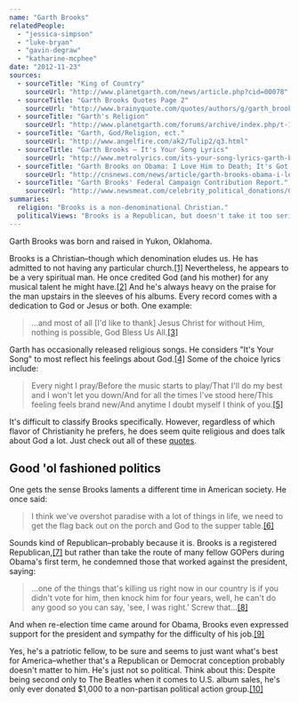 ```yaml
---
name: "Garth Brooks"
relatedPeople:
  - "jessica-simpson"
  - "luke-bryan"
  - "gavin-degraw"
  - "katharine-mcphee"
date: "2012-11-23"
sources:
  - sourceTitle: "King of Country"
    sourceUrl: "http://www.planetgarth.com/news/article.php?cid=00078"
  - sourceTitle: "Garth Brooks Quotes Page 2"
    sourceUrl: "http://www.brainyquote.com/quotes/authors/g/garth_brooks_2.html"
  - sourceTitle: "Garth's Religion"
    sourceUrl: "http://www.planetgarth.com/forums/archive/index.php/t-112250.html"
  - sourceTitle: "Garth, God/Religion, ect."
    sourceUrl: "http://www.angelfire.com/ak2/Tulip2/q3.html"
  - sourceTitle: "Garth Brooks – It's Your Song Lyrics"
    sourceUrl: "http://www.metrolyrics.com/its-your-song-lyrics-garth-brooks.html"
  - sourceTitle: "Garth Brooks on Obama: I Love Him to Death; It's Got To Be Hell in That Office"
    sourceUrl: "http://cnsnews.com/news/article/garth-brooks-obama-i-love-him-death-its-got-be-hell-office"
  - sourceTitle: "Garth Brooks' Federal Campaign Contribution Report."
    sourceUrl: "http://www.newsmeat.com/celebrity_political_donations/Garth_Brooks.php"
summaries:
  religion: "Brooks is a non-denominational Christian."
  politicalViews: "Brooks is a Republican, but doesn't take it too seriously. He's even expressed support for Barack Obama."
---
```


Garth Brooks was born and raised in Yukon, Oklahoma.

Brooks is a Christian–though which denomination eludes us. He has admitted to not having any particular church.<a class="source-citation" href="#http%3A%2F%2Fwww.planetgarth.com%2Fnews%2Farticle.php%3Fcid%3D00078" title="King of Country">[1]</a> Nevertheless, he appears to be a very spiritual man. He once credited God (and his mother) for any musical talent he might have.<a class="source-citation" href="#http%3A%2F%2Fwww.brainyquote.com%2Fquotes%2Fauthors%2Fg%2Fgarth_brooks_2.html" title="Garth Brooks Quotes Page 2">[2]</a> And he's always heavy on the praise for the man upstairs in the sleeves of his albums. Every record comes with a dedication to God or Jesus or both. One example:

>…and most of all [I'd like to thank] Jesus Christ for without Him, nothing is possible, God Bless Us All.<a class="source-citation" href="#http%3A%2F%2Fwww.planetgarth.com%2Fforums%2Farchive%2Findex.php%2Ft-112250.html" title="Garth&apos;s Religion">[3]</a>

Garth has occasionally released religious songs. He considers "It's Your Song" to most reflect his feelings about God.<a class="source-citation" href="#http%3A%2F%2Fwww.angelfire.com%2Fak2%2FTulip2%2Fq3.html" title="Garth, God/Religion, ect.">[4]</a> Some of the choice lyrics include:

>Every night I pray/Before the music starts to play/That I'll do my best and I won't let you down/And for all the times I've stood here/This feeling feels brand new/And anytime I doubt myself I think of you.<a class="source-citation" href="#http%3A%2F%2Fwww.metrolyrics.com%2Fits-your-song-lyrics-garth-brooks.html" title="Garth Brooks – It&apos;s Your Song Lyrics">[5]</a>

It's difficult to classify Brooks specifically. However, regardless of which flavor of Christianity he prefers, he does seem quite religious and does talk about God a lot. Just check out all of these [quotes](http://www.brainyquote.com/quotes/authors/g/garth_brooks.html).


## Good 'ol fashioned politics

One gets the sense Brooks laments a different time in American society. He once said:

>I think we've overshot paradise with a lot of things in life, we need to get the flag back out on the porch and God to the supper table.<a class="source-citation" href="#http%3A%2F%2Fwww.angelfire.com%2Fak2%2FTulip2%2Fq3.html" title="Garth, God/Religion, ect.">[6]</a>

Sounds kind of Republican–probably because it is. Brooks is a registered Republican,<a class="source-citation" href="#http%3A%2F%2Fwww.planetgarth.com%2Fnews%2Farticle.php%3Fcid%3D00078" title="King of Country">[7]</a> but rather than take the route of many fellow GOPers during Obama's first term, he condemned those that worked against the president, saying:

>…one of the things that's killing us right now in our country is if you didn't vote for him, then knock him for four years, well, he can't do any good so you can say, 'see, I was right.' Screw that…<a class="source-citation" href="#http%3A%2F%2Fwww.planetgarth.com%2Fnews%2Farticle.php%3Fcid%3D00078" title="King of Country">[8]</a>

And when re-election time came around for Obama, Brooks even expressed support for the president and sympathy for the difficulty of his job.<a class="source-citation" href="#http%3A%2F%2Fcnsnews.com%2Fnews%2Farticle%2Fgarth-brooks-obama-i-love-him-death-its-got-be-hell-office" title="Garth Brooks on Obama: I Love Him to Death; It&apos;s Got To Be Hell in That Office">[9]</a>

Yes, he's a patriotic fellow, to be sure and seems to just want what's best for America–whether that's a Republican or Democrat conception probably doesn't matter to him. He's just not so political. Think about this: Despite being second only to The Beatles when it comes to U.S. album sales, he's only ever donated $1,000 to a non-partisan political action group.<a class="source-citation" href="#http%3A%2F%2Fwww.newsmeat.com%2Fcelebrity_political_donations%2FGarth_Brooks.php" title="Garth Brooks&apos; Federal Campaign Contribution Report.">[10]</a>